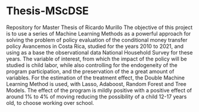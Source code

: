 # Thesis-MScDSE
Repository for Master Thesis of Ricardo Murillo 
The objective of this project is to use a series of Machine Learning Methods as a powerful approach for solving the problem of policy evaluation
of the conditional money transfer policy Avancemos in Costa Rica, studied for the years 2010 to 2021, and using as a base the observational data National Household Survey for these years. The variable of interest, from which the impact of the policy will be studied is child labor, while also controlling for the endogeneity of the program participation, and the preservation of the a great amount of variables. For the estimation of the treatment effect, the Double Machine Learning Method is used, with Lasso, Adaboost, Random Forest and Tree Models. The effect of the program is mildly positive with a positive effect of around 1% to 4% of moving reducing the possibility of a child 12-17 years old, to choose working over school.

